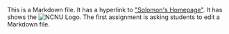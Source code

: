 This is a Markdown file.
It has a hyperlink to ["Solomon's Homepage"](https://solomon.ipv6.club.tw/).
It has shows the ![NCNU Logo](https://ipv6.ncnu.org/Images/ncnu_logo45.gif).
The first assignment is asking students to edit a Markdown file.
